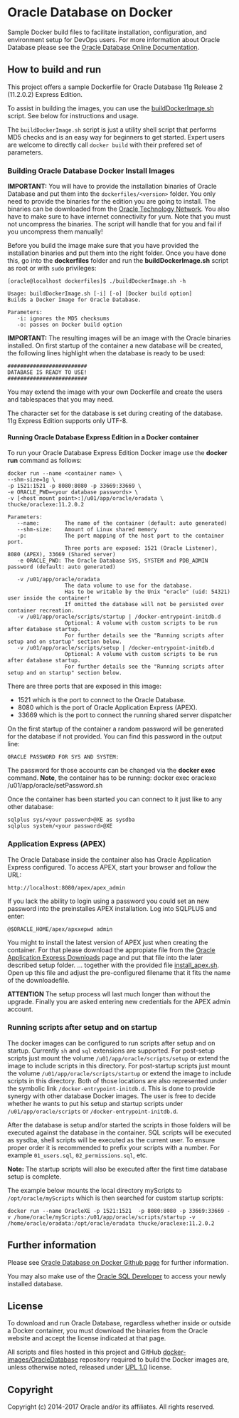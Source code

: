 # Oracle Database on Docker
Sample Docker build files to facilitate installation, configuration, and environment setup for DevOps users. For more information about Oracle Database please see the [Oracle Database Online Documentation](http://docs.oracle.com/database/121/index.htm).

## How to build and run
This project offers a sample Dockerfile for Oracle Database 11g Release 2 (11.2.0.2) Express Edition.

To assist in building the images, you can use the [buildDockerImage.sh](dockerfiles/buildDockerImage.sh) script. See below for instructions and usage.

The `buildDockerImage.sh` script is just a utility shell script that performs MD5 checks and is an easy way for beginners to get started. Expert users are welcome to directly call `docker build` with their prefered set of parameters.

### Building Oracle Database Docker Install Images
**IMPORTANT:** You will have to provide the installation binaries of Oracle Database and put them into the `dockerfiles/<version>` folder. You only need to provide the binaries for the edition you are going to install. The binaries can be downloaded from the [Oracle Technology Network](http://www.oracle.com/technetwork/database/enterprise-edition/downloads/index.html). You also have to make sure to have internet connectivity for yum. Note that you must not uncompress the binaries. The script will handle that for you and fail if you uncompress them manually!

Before you build the image make sure that you have provided the installation binaries and put them into the right folder. Once you have done this, go into the **dockerfiles** folder and run the **buildDockerImage.sh** script as root or with `sudo` privileges:

    [oracle@localhost dockerfiles]$ ./buildDockerImage.sh -h
    
    Usage: buildDockerImage.sh [-i] [-o] [Docker build option]
    Builds a Docker Image for Oracle Database.
    
    Parameters:
       -i: ignores the MD5 checksums
       -o: passes on Docker build option
    
    

**IMPORTANT:** The resulting images will be an image with the Oracle binaries installed. On first startup of the container a new database will be created, the following lines highlight when the database is ready to be used:

	#########################
	DATABASE IS READY TO USE!
	#########################

You may extend the image with your own Dockerfile and create the users and tablespaces that you may need.

The character set for the database is set during creating of the database. 11g Express Edition supports only UTF-8.


#### Running Oracle Database Express Edition in a Docker container
To run your Oracle Database Express Edition Docker image use the **docker run** command as follows:

	docker run --name <container name> \
	--shm-size=1g \
	-p 1521:1521 -p 8080:8080 -p 33669:33669 \
	-e ORACLE_PWD=<your database passwords> \
	-v [<host mount point>:]/u01/app/oracle/oradata \
	thucke/oraclexe:11.2.0.2
	
	Parameters:
	   --name:        The name of the container (default: auto generated)
	   --shm-size:    Amount of Linux shared memory
	   -p:            The port mapping of the host port to the container port.
	                  Three ports are exposed: 1521 (Oracle Listener), 8080 (APEX), 33669 (Shared server)
	   -e ORACLE_PWD: The Oracle Database SYS, SYSTEM and PDB_ADMIN password (default: auto generated)

	   -v /u01/app/oracle/oradata
	                  The data volume to use for the database.
	                  Has to be writable by the Unix "oracle" (uid: 54321) user inside the container!
	                  If omitted the database will not be persisted over container recreation.
	   -v /u01/app/oracle/scripts/startup | /docker-entrypoint-initdb.d
	                  Optional: A volume with custom scripts to be run after database startup.
	                  For further details see the "Running scripts after setup and on startup" section below.
	   -v /u01/app/oracle/scripts/setup | /docker-entrypoint-initdb.d
	                  Optional: A volume with custom scripts to be run after database startup.
	                  For further details see the "Running scripts after setup and on startup" section below.

There are three ports that are exposed in this image:
* 1521 which is the port to connect to the Oracle Database.
* 8080 which is the port of Oracle Application Express (APEX).
* 33669 which is the port to connect the running shared server dispatcher

On the first startup of the container a random password will be generated for the database if not provided. You can find this password in the output line:

	ORACLE PASSWORD FOR SYS AND SYSTEM:

The password for those accounts can be changed via the **docker exec** command. **Note**, the container has to be running:
	docker exec oraclexe /u01/app/oracle/setPassword.sh <your password>

Once the container has been started you can connect to it just like to any other database:

	sqlplus sys/<your password>@XE as sysdba
	sqlplus system/<your password>@XE

### Application Express (APEX) ###

The Oracle Database inside the container also has Oracle Application Express configured. To access APEX, start your browser and follow the URL:

	http://localhost:8080/apex/apex_admin

If you lack the ability to login using a password you could set an new password into the preinstalles APEX installation. Log into SQLPLUS and enter:

	@$ORACLE_HOME/apex/apxxepwd admin


You might to install the latest version of APEX just when creating the container. For that please download the appropiate file from the [Oracle Application Express Downloads](http://www.oracle.com/technetwork/developer-tools/apex/downloads/index.html) page and put that file into the later described setup folder. ... together with the provided file [install_apex.sh](setup/install_apex.sh).
Open up this file and adjust the pre-configured filename that it fits the name of the downloadefile.

**ATTENTION**
The setup process wll last much longer than without the upgrade. Finally you are asked entering new credentials for the APEX admin account.


### Running scripts after setup and on startup
The docker images can be configured to run scripts after setup and on startup. Currently `sh` and `sql` extensions are supported.
For post-setup scripts just mount the volume `/u01/app/oracle/scripts/setup` or extend the image to include scripts in this directory.
For post-startup scripts just mount the volume `/u01/app/oracle/scripts/startup` or extend the image to include scripts in this directory.
Both of those locations are also represented under the symbolic link `/docker-entrypoint-initdb.d`. This is done to provide
synergy with other database Docker images. The user is free to decide whether he wants to put his setup and startup scripts
under `/u01/app/oracle/scripts` or `/docker-entrypoint-initdb.d`.

After the database is setup and/or started the scripts in those folders will be executed against the database in the container.
SQL scripts will be executed as sysdba, shell scripts will be executed as the current user. To ensure proper order it is
recommended to prefix your scripts with a number. For example `01_users.sql`, `02_permissions.sql`, etc.

**Note:** The startup scripts will also be executed after the first time database setup is complete.

The example below mounts the local directory myScripts to `/opt/oracle/myScripts` which is then searched for custom startup scripts:

    docker run --name OracleXE -p 1521:1521  -p 8080:8080 -p 33669:33669 -v /home/oracle/myScripts:/u01/app/oracle/scripts/startup -v /home/oracle/oradata:/opt/oracle/oradata thucke/oraclexe:11.2.0.2
    
## Further information
Please see [Oracle Database on Docker Github page](https://github.com/oracle/docker-images/tree/master/OracleDatabase) for further information.

You may also make use of the [Oracle SQL Developer](http://www.oracle.com/technetwork/developer-tools/sql-developer/overview/index.html) to access your newly installed database.

## License
To download and run Oracle Database, regardless whether inside or outside a Docker container, you must download the binaries from the Oracle website and accept the license indicated at that page.

All scripts and files hosted in this project and GitHub [docker-images/OracleDatabase](./) repository required to build the Docker images are, unless otherwise noted, released under [UPL 1.0](https://oss.oracle.com/licenses/upl/) license.

## Copyright
Copyright (c) 2014-2017 Oracle and/or its affiliates. All rights reserved.

